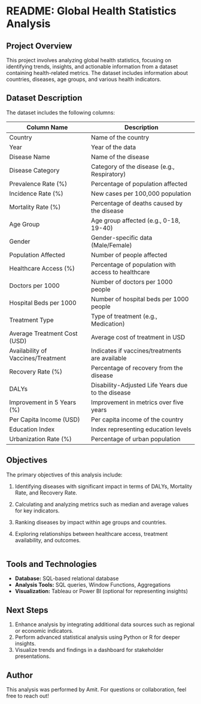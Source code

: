 # README: Global Health Statistics Analysis

## Project Overview
This project involves analyzing global health statistics, focusing on identifying trends, insights, and actionable information from a dataset containing health-related metrics. The dataset includes information about countries, diseases, age groups, and various health indicators.

## Dataset Description
The dataset includes the following columns:

| Column Name                 | Description                                                   |
|-----------------------------|---------------------------------------------------------------|
| Country                     | Name of the country                                           |
| Year                        | Year of the data                                              |
| Disease Name                | Name of the disease                                           |
| Disease Category            | Category of the disease (e.g., Respiratory)                  |
| Prevalence Rate (%)         | Percentage of population affected                            |
| Incidence Rate (%)          | New cases per 100,000 population                             |
| Mortality Rate (%)          | Percentage of deaths caused by the disease                  |
| Age Group                   | Age group affected (e.g., 0-18, 19-40)                      |
| Gender                      | Gender-specific data (Male/Female)                          |
| Population Affected         | Number of people affected                                    |
| Healthcare Access (%)       | Percentage of population with access to healthcare          |
| Doctors per 1000            | Number of doctors per 1000 people                           |
| Hospital Beds per 1000      | Number of hospital beds per 1000 people                     |
| Treatment Type              | Type of treatment (e.g., Medication)                        |
| Average Treatment Cost (USD)| Average cost of treatment in USD                            |
| Availability of Vaccines/Treatment | Indicates if vaccines/treatments are available        |
| Recovery Rate (%)           | Percentage of recovery from the disease                     |
| DALYs                       | Disability-Adjusted Life Years due to the disease           |
| Improvement in 5 Years (%)  | Improvement in metrics over five years                      |
| Per Capita Income (USD)     | Per capita income of the country                            |
| Education Index             | Index representing education levels                         |
| Urbanization Rate (%)       | Percentage of urban population                              |

## Objectives
The primary objectives of this analysis include:
1. Identifying diseases with significant impact in terms of DALYs, Mortality Rate, and Recovery Rate.
2. Calculating and analyzing metrics such as median and average values for key indicators.
3. Ranking diseases by impact within age groups and countries.
4. Exploring relationships between healthcare access, treatment availability, and outcomes.

   ```

## Tools and Technologies
- **Database:** SQL-based relational database
- **Analysis Tools:** SQL queries, Window Functions, Aggregations
- **Visualization:** Tableau or Power BI (optional for representing insights)

## Next Steps
1. Enhance analysis by integrating additional data sources such as regional or economic indicators.
2. Perform advanced statistical analysis using Python or R for deeper insights.
3. Visualize trends and findings in a dashboard for stakeholder presentations.

## Author
This analysis was performed by Amit. For questions or collaboration, feel free to reach out!


